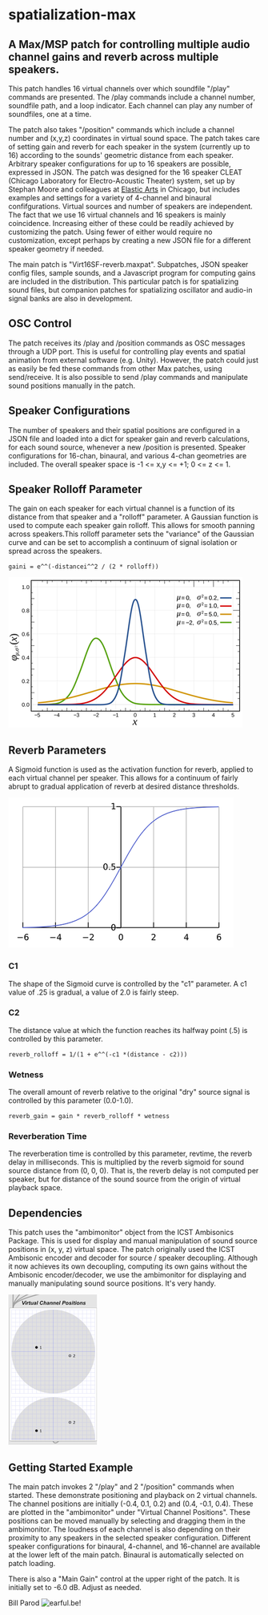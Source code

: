# spatialization-max
## A Max/MSP patch for controlling multiple audio channel gains and reverb across multiple speakers.

This patch handles 16 virtual channels over which soundfile "/play" commands are presented. The /play commands include a channel number, soundfile path, and a loop indicator. Each channel can play any number of soundfiles, one at a time. 

The patch also takes "/position" commands which include a channel number and (x,y,z) coordinates in virtual sound space. The patch takes care of setting gain and reverb for each speaker in the system (currently up to 16) according to the sounds' geometric distance from each speaker. Arbitrary speaker configurations for up to 16 speakers are possible, expressed in JSON. The patch was designed for the 16 speaker CLEAT (Chicago Laboratory for Electro-Acoustic Theater) system, set up by Stephan Moore and colleagues at [Elastic Arts](https://elasticarts.org) in Chicago, but includes examples and settings for a variety of 4-channel and binaural confifgurations. Virtual sources and number of speakers are independent. The fact that we use 16 virtual channels and 16 speakers is mainly coincidence. Increasing either of these could be readily achieved by customizing the patch. Using fewer of either would require no customization, except perhaps by creating a new JSON file for a different speaker geometry if needed. 

The main patch is "Virt16SF-reverb.maxpat". Subpatches, JSON speaker config files, sample sounds, and a Javascript program for computing gains are included in the distribution. This particular patch is for spatializing sound files, but companion patches for spatializing oscillator and audio-in signal banks are also in development. 

## OSC Control

The patch receives its /play and /position commands as OSC messages through a UDP port. This is useful for 
controlling play events and spatial animation from external software (e.g. Unity). However, the patch could 
just as easily be fed these commands from other Max patches, using send/receive. It is also possible to 
send /play commands and manipulate sound positions manually in the patch. 

## Speaker Configurations

The number of speakers and their spatial positions are configured in a JSON file and loaded into a dict for speaker 
gain and reverb calculations, for each sound source, whenever a new /position is presented. Speaker configurations 
for 16-chan, binaural, and various 4-chan geometries are included. The overall speaker space is -1 <= x,y <= +1; 0 <= z <= 1.

## Speaker Rolloff Parameter

The gain on each speaker for each virtual channel is a function of its distance from that speaker and a 
"rolloff" parameter. A Gaussian function is used to compute each speaker gain rolloff. This allows for 
smooth panning across speakers.This rolloff parameter sets the "variance" of the Gaussian curve and can be
set to accomplish a continuum of signal isolation or spread across the speakers.

    gaini = e^^(-distancei^^2 / (2 * rolloff))

![Gaussian Curve!](gaussian.png "Gaussian Curve")
## Reverb Parameters

A Sigmoid function is used as the activation function for reverb, applied to each virtual channel 
per speaker. This allows for a continuum of fairly abrupt to gradual application of reverb at desired 
distance thresholds. 

![Sigmoid Function!](sigmoid.png "Sigmoid Function")
### C1
The shape of the Sigmoid curve is controlled by the "c1" parameter. A c1 value of .25 is gradual, 
a value of 2.0 is fairly steep.

### C2
The distance value at which the function reaches its halfway point (.5) is controlled by this 
parameter. 

    reverb_rolloff = 1/(1 + e^^(-c1 *(distance - c2)))

### Wetness
The overall amount of reverb relative to the original "dry" source signal is controlled by this parameter (0.0-1.0).

    reverb_gain = gain * reverb_rolloff * wetness

### Reverberation Time
The reverberation time is controlled by this parameter, revtime, the reverb delay in milliseconds. 
This is multiplied by the reverb sigmoid for sound source distance from (0, 0, 0). That is, the reverb 
delay is not computed  per speaker, but for distance of the sound source from the origin of virtual playback space.

## Dependencies

This patch uses the "ambimonitor" object from the ICST Ambisonics Package. This is used for display and 
manual manipulation of sound source positions in (x, y, z) virtual space. The patch originally used the ICST 
Ambisonic encoder and decoder for source / speaker decoupling. Although it now achieves its own decoupling, 
computing its own gains without the Ambisonic encoder/decoder, we use the ambimonitor for displaying and manually
manipulating sound source positions. It's very handy.

![ICST Ambisonics Package!](ICST_ambimonitor.png "ICST Ambisonics Package - ambimonitor object")

## Getting Started Example

The main patch invokes 2 "/play" and 2 "/position" commands when started. These demonstrate positioning and playback on 2 virtual channels. The channel positions are initially (-0.4, 0.1, 0.2) and (0.4, -0.1, 0.4). These are plotted in the "ambimonitor" under "Virtual Channel Positions". These positions can be moved manually by selecting and dragging them in the ambimonitor. The loudness of each channel is also depending on their proximity to any speakers in the selected speaker 
configuration. Different speaker configurations for binaural, 4-channel, and 16-channel are available at the lower left 
of the main patch. Binaural is automatically selected on patch loading. 

There is also a "Main Gain" control at the upper right of the patch. It is initially set to -6.0 dB. Adjust as needed.

Bill Parod
![earful.be!](https://earful.be "earful.be")

